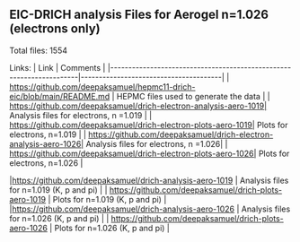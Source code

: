 ## EIC-DRICH analysis Files for Aerogel n=1.026 (electrons only)

Total files: 1554

Links:
| Link                                                                | Comments                              |
|---------------------------------------------------------------------|---------------------------------------|
| https://github.com/deepaksamuel/hepmc11-drich-eic/blob/main/README.md | HEPMC files used to generate the data |
| https://github.com/deepaksamuel/drich-electron-analysis-aero-1019| Analysis files for electrons, n =1.019 |
| https://github.com/deepaksamuel/drich-electron-plots-aero-1019| Plots for electrons, n=1.019 |
| https://github.com/deepaksamuel/drich-electron-analysis-aero-1026| Analysis files for electrons, n =1.026|
| https://github.com/deepaksamuel/drich-electron-plots-aero-1026| Plots for electrons, n=1.026  |


|https://github.com/deepaksamuel/drich-analysis-aero-1019                                                                     | Analysis files for n=1.019   (K, p and pi)                                   |
| https://github.com/deepaksamuel/drich-plots-aero-1019                                                                    |  Plots for n=1.019           (K, p and pi)                            |
|https://github.com/deepaksamuel/drich-analysis-aero-1026                                                                     | Analysis files for n=1.026    (K, p and pi)                                    |
| https://github.com/deepaksamuel/drich-plots-aero-1026                                                                   |  Plots for n=1.026         (K, p and pi)                             |

